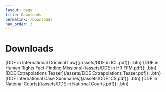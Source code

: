 ```yaml
---
layout: page
title: Downloads
permalink: /Downloads
nav_order: 3
---
```


# Downloads

[DDE in International Criminal Law](/assets/DDE in ICL.pdf){: .btn}
[DDE in Human Rights Fact-Finding Missions](/assets/DDE in HR FFM.pdf){: .btn}
[DDE Extrapolations Teaser](/assets/DDE Extrapolations Teaser.pdf){: .btn}
[DDE International Case Summaries](/assets/DDE ICS.pdf){: .btn}
[DDE in National Courts](/assets/DDE in National Courts.pdf){: .btn}
